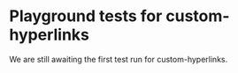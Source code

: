 # Playground tests for custom-hyperlinks
We are still awaiting the first test run for custom-hyperlinks.
